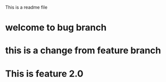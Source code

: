 This is a readme file
# welcome to bug branch

# this is a change from feature branch
# This is feature 2.0
